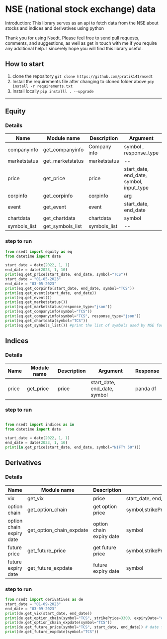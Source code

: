 # NSE (national stock exchange) data

Introduction:
This library serves as an api to fetch data from the NSE about stocks and indices and derivatives using python

Thank you for using Nsedt. Please feel free to send pull requests, comments, and suggestions, as well as get in touch with me if you require any additional help. I sincerely hope you will find this library useful.

## How to start
1. clone the repository
`git clone https://github.com/pratik141/nsedt`
2. Install the requirements file after changing to cloned folder above
`pip install -r requirements.txt`
3. Install locally 
`pip installl . --upgrade`

---
## Equity
### Details
|  Name | Module name | Description | Argument | Response|
| ----- | ----------- | ----------- | -------- | ------- |
| companyinfo | get_companyinfo | Company info | symbol , response_type | json, panda df |
| marketstatus | get_marketstatus | marketstatus | -- | panda_df |
| price | get_price | price | start_date, end_date, symbol, input_type | json, panda df |
| corpinfo | get_corpinfo | corpinfo | arg | |
| event | get_event | event | start_date, end_date |  panda df |
| chartdata | get_chartdata | chartdata | symbol | panda df |
| symbols_list | get_symbols_list | symbols_list | -- | json |

### step to run  
```py
from nsedt import equity as eq
from datetime import date

start_date = date(2022, 1, 1)
end_date = date(2023, 1, 10)
print(eq.get_price(start_date, end_date, symbol="TCS"))
start_date = "01-05-2023"
end_date = "03-05-2023"
print(eq.get_corpinfo(start_date, end_date, symbol="TCS"))
print(eq.get_event(start_date, end_date))
print(eq.get_event())
print(eq.get_marketstatus())
print(eq.get_marketstatus(response_type="json"))
print(eq.get_companyinfo(symbol="TCS"))
print(eq.get_companyinfo(symbol="TCS", response_type="json"))
print(eq.get_chartdata(symbol="TCS"))
print(eq.get_symbols_list()) #print the list of symbols used by NSE for equities
```

## Indices
### Details
|  Name | Module name | Description | Argument | Response|
| ----- | ----------- | ----------- | -------- | ------- |
| price | get_price | price | start_date, end_date, symbol |  panda df |
### step to run  
```py

from nsedt import indices as in
from datetime import date

start_date = date(2022, 1, 1)
end_date = date(2023, 1, 10)
print(in.get_price(start_date, end_date, symbol="NIFTY 50")))
```

## Derivatives
### Details
|  Name | Module name | Description | Argument | Response|
| ----- | ----------- | ----------- | -------- | ------- |
| vix | get_vix | price | start_date, end_date,columns_drop_list |  panda df |
| option chain | get_option_chain | get option  price | symbol,strikePrice,expiryDate |  panda df |
| option chain expiry date | get_option_chain_expdate | option chain expiry date | symbol |  json  |
| future price | get_future_price | get future price | symbol,strikePrice,expiryDate,columns_drop_list |  panda df |
| future expiry date | get_future_expdate | future expiry date | symbol |  json  |

### step to run  
```py
from nsedt import derivatives as de
start_date = "01-09-2023"
end_date = "03-09-2023"
print(de.get_vix(start_date, end_date))
print(de.get_option_chain(symbol="TCS", strikePrice=3300, expiryDate="expiryDate")) # expiryDate format "%d-%m-%Y"
print(de.get_option_chain_expdate(symbol="TCS"))
print(de.get_future_price(symbol="TCS", start_date, end_date)) # date format "%d-%m-%Y"
print(de.get_future_expdate(symbol="TCS"))
